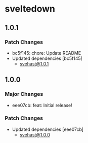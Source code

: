 # sveltedown

## 1.0.1

### Patch Changes

- bc5f145: chore: Update README
- Updated dependencies [bc5f145]
  - svehast@1.0.1

## 1.0.0

### Major Changes

- eee07cb: feat: Initial release!

### Patch Changes

- Updated dependencies [eee07cb]
  - svehast@1.0.0
